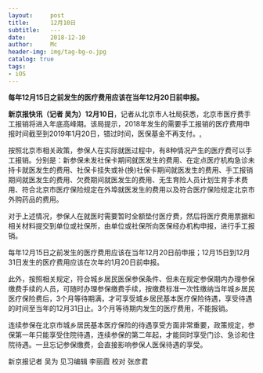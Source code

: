 ```yaml
---
layout:     post
title:      12月10日
subtitle:   ---
date:       2018-12-10
author:     Mc
header-img: img/tag-bg-o.jpg
catalog: true
tags:
- iOS
---
```


**每年12月15日之前发生的医疗费用应该在当年12月20日前申报。**

**新京报快讯（记者 吴为）12月10日**，记者从北京市人社局获悉，北京市医疗费手工报销将进入年底高峰期。该局提示，2018年发生的需要手工报销的医疗费用申报时间截至到2019年1月20日，错过时间，医保基金不再支付。[.](http://www.bjnews.com.cn/news/2018/12/10/529079.html)



按照北京市相关政策，参保人在实际就医过程中，有8种情况产生的医疗费可以手工报销。分别是：新参保未发社保卡期间就医发生的费用、在定点医疗机构急诊未持卡就医发生的费用、社保卡挂失或补(换)社保卡期间就医发生的费用、手工报销期间就医发生的费用、欠费期间就医发生的费用、无生育险人员计划生育手术费用、符合北京市医疗保险规定在外埠就医发生的费用以及符合医疗保险规定北京市外购药品的费用。



对于上述情况，参保人在就医时需要暂时全额垫付医疗费，然后将医疗费用票据和相关材料提交到单位或社保所，由单位或社保所向医保经办机构申报，进行手工报销。



每年12月15日之前发生的医疗费用应该在当年12月20日前申报；12月15日到12月31日发生的医疗费用应该在次年的1月20日前申报。



此外，按照相关规定，符合城乡居民医保参保条件、但未在规定参保期内办理参保缴费手续的人员，可随时办理参保缴费手续，按缴费标准一次性缴纳当年城乡居民医疗保险费后，3个月等待期满，才可享受城乡居民基本医疗保险待遇，享受待遇的时间至当年的12月31日止。3个月等待期内发生的医疗费用，不能报销。



连续参保在北京市城乡居民基本医疗保险的待遇享受方面非常重要，政策规定，参保第一年只能享受住院待遇，连续参保的第二年起，才能同时享受门诊、急诊和住院待遇。一旦忘记参保缴费，会直接影响参保人医保待遇的享受。



新京报记者 吴为 见习编辑 李丽霞 校对 张彦君

